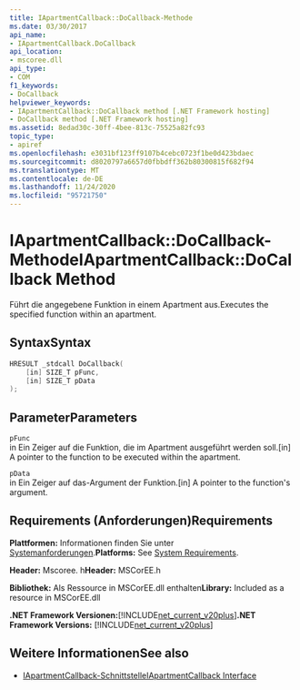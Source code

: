 ```yaml
---
title: IApartmentCallback::DoCallback-Methode
ms.date: 03/30/2017
api_name:
- IApartmentCallback.DoCallback
api_location:
- mscoree.dll
api_type:
- COM
f1_keywords:
- DoCallback
helpviewer_keywords:
- IApartmentCallback::DoCallback method [.NET Framework hosting]
- DoCallback method [.NET Framework hosting]
ms.assetid: 8edad30c-30ff-4bee-813c-75525a82fc93
topic_type:
- apiref
ms.openlocfilehash: e3031bf123ff9107b4cebc0723f1be0d423bdaec
ms.sourcegitcommit: d8020797a6657d0fbbdff362b80300815f682f94
ms.translationtype: MT
ms.contentlocale: de-DE
ms.lasthandoff: 11/24/2020
ms.locfileid: "95721750"
---
```

# <a name="iapartmentcallbackdocallback-method"></a><span data-ttu-id="a94be-102">IApartmentCallback::DoCallback-Methode</span><span class="sxs-lookup"><span data-stu-id="a94be-102">IApartmentCallback::DoCallback Method</span></span>

<span data-ttu-id="a94be-103">Führt die angegebene Funktion in einem Apartment aus.</span><span class="sxs-lookup"><span data-stu-id="a94be-103">Executes the specified function within an apartment.</span></span>  
  
## <a name="syntax"></a><span data-ttu-id="a94be-104">Syntax</span><span class="sxs-lookup"><span data-stu-id="a94be-104">Syntax</span></span>  
  
```cpp  
HRESULT _stdcall DoCallback(  
    [in] SIZE_T pFunc,  
    [in] SIZE_T pData  
);  
```  
  
## <a name="parameters"></a><span data-ttu-id="a94be-105">Parameter</span><span class="sxs-lookup"><span data-stu-id="a94be-105">Parameters</span></span>  

 `pFunc`  
 <span data-ttu-id="a94be-106">in Ein Zeiger auf die Funktion, die im Apartment ausgeführt werden soll.</span><span class="sxs-lookup"><span data-stu-id="a94be-106">[in] A pointer to the function to be executed within the apartment.</span></span>  
  
 `pData`  
 <span data-ttu-id="a94be-107">in Ein Zeiger auf das-Argument der Funktion.</span><span class="sxs-lookup"><span data-stu-id="a94be-107">[in] A pointer to the function's argument.</span></span>  
  
## <a name="requirements"></a><span data-ttu-id="a94be-108">Requirements (Anforderungen)</span><span class="sxs-lookup"><span data-stu-id="a94be-108">Requirements</span></span>  

 <span data-ttu-id="a94be-109">**Plattformen:** Informationen finden Sie unter [Systemanforderungen](../../get-started/system-requirements.md).</span><span class="sxs-lookup"><span data-stu-id="a94be-109">**Platforms:** See [System Requirements](../../get-started/system-requirements.md).</span></span>  
  
 <span data-ttu-id="a94be-110">**Header:** Mscoree. h</span><span class="sxs-lookup"><span data-stu-id="a94be-110">**Header:** MSCorEE.h</span></span>  
  
 <span data-ttu-id="a94be-111">**Bibliothek:** Als Ressource in MSCorEE.dll enthalten</span><span class="sxs-lookup"><span data-stu-id="a94be-111">**Library:** Included as a resource in MSCorEE.dll</span></span>  
  
 <span data-ttu-id="a94be-112">**.NET Framework Versionen:**[!INCLUDE[net_current_v20plus](../../../../includes/net-current-v20plus-md.md)]</span><span class="sxs-lookup"><span data-stu-id="a94be-112">**.NET Framework Versions:** [!INCLUDE[net_current_v20plus](../../../../includes/net-current-v20plus-md.md)]</span></span>  
  
## <a name="see-also"></a><span data-ttu-id="a94be-113">Weitere Informationen</span><span class="sxs-lookup"><span data-stu-id="a94be-113">See also</span></span>

- [<span data-ttu-id="a94be-114">IApartmentCallback-Schnittstelle</span><span class="sxs-lookup"><span data-stu-id="a94be-114">IApartmentCallback Interface</span></span>](iapartmentcallback-interface.md)
